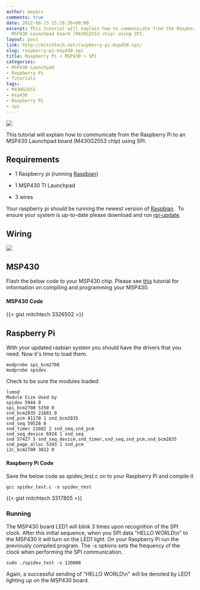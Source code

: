 ```yaml
---
author: meyers
comments: true
date: 2012-08-13 15:16:36+00:00
excerpt: This tutorial will explain how to communicate from the Raspberry Pi to an
  MSP430 Launchpad board (M430G2553 chip) using SPI.
layout: post
link: http://mitchtech.net/raspberry-pi-msp430-spi/
slug: raspberry-pi-msp430-spi
title: Raspberry Pi + MSP430 + SPI
categories:
- MSP430 Launchpad
- Raspberry Pi
- Tutorials
tags:
- M430G2553
- msp430
- Raspberry Pi
- spi
---
```


[![](http://mitchtech.net/wp-content/uploads/2012/08/raspi-msp-spi-300x225.jpg)](http://mitchtech.net/raspberry-pi-msp430-spi/raspi-msp-spi/)

This tutorial will explain how to communicate from the Raspberry Pi to an MSP430 Launchpad board (M430G2553 chip) using SPI.

## Requirements

  * 1 Raspberry pi (running [Raspbian](http://www.raspbian.org/))

  * 1 MSP430 TI Launchpad

  * 3 wires

Your raspberry pi should be running the newest version of [Raspbian](http://www.raspbian.org/).  To ensure your system is up-to-date please download and run [rpi-update](https://github.com/Hexxeh/rpi-update/).

## Wiring

[![](http://mitchtech.net/wp-content/uploads/2012/08/raspi_msp_spi-225x300.png)](http://mitchtech.net/raspberry-pi-msp430-spi/raspi_msp_spi/)

## MSP430

Flash the below code to your MSP430 chip. Please see [this](http://mitchtech.net/cross-compiling-for-ti-msp430-launchpad/) tutorial for information on compiling and programming your MSP430.

#### MSP430 Code

{{< gist mitchtech 3326502 >}}

## Raspberry Pi

With your updated rasbian system you should have the drivers that you need. Now it's time to load them.

```
modprobe spi_bcm2708
modprobe spidev
```

Check to be sure the modules loaded:

```
lsmod
Module Size Used by
spidev 5944 0
spi_bcm2708 5350 0
snd_bcm2835 21681 0
snd_pcm 81170 1 snd_bcm2835
snd_seq 59528 0
snd_timer 21602 2 snd_seq,snd_pcm
snd_seq_device 6924 1 snd_seq
snd 57427 5 snd_seq_device,snd_timer,snd_seq,snd_pcm,snd_bcm2835
snd_page_alloc 5343 1 snd_pcm
i2c_bcm2708 3822 0
```

#### Raspberry Pi Code

Save the below code as spidev_test.c on to your Raspberry Pi and compile it

```
gcc spidev_test.c -o spidev_test
```

{{< gist mitchtech 3317805 >}}

### Running

The MSP430 board LED1 will blink 3 times upon recognition of the SPI clock. After this initial sequence, when you SPI data "HELLO WORLD\n" to the MSP430 it will turn on the LED1 light.
On your Raspberry Pi run the previously compiled program. The -s options sets the frequency of the clock when performing the SPI communication.

```
sudo ./spidev_test -s 120000
```

Again, a successful sending of "HELLO WORLD\n" will be denoted by LED1 lighting up on the MSP430 board.

